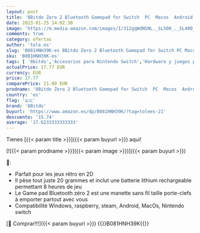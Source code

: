 ```yaml
---
layout: post
title: '8Bitdo Zero 2 Bluetooth Gamepad for Switch  PC  Macos  Android  Yellow Edition   Nintendo Switch//  [Importación inglesa]'
date: 2023-01-25 14:02:30
image: 'https://m.media-amazon.com/images/I/312gqWdNSNL._SL500_._SL400_.jpg'
comments: true
category: ofertas
author: 'tole.es'
slug: 'B081HNH39K-es 8Bitdo Zero 2 Bluetooth Gamepad for Switch PC Macos...'
sku: 'B081HNH39K-es'
tags: [ '8bitdo','Accesorios para Nintendo Switch','Hardware y juegos para Nintendo Switch','Mandos para Nintendo Switch','Videojuegos','android','🇪🇸', ]
actualPrice: 17.77 EUR
currency: EUR
price: 17.77
comparePrice: 21.09 EUR
prodname: '8Bitdo Zero 2 Bluetooth Gamepad for Switch  PC  Macos  Android  Yellow Edition   Nintendo Switch//  [Importación inglesa]'
country: 'es'
flag: '🇪🇸'
brand: '8Bitdo'
buyurl: 'https://www.amazon.es/dp/B081HNH39K/?tag=tolees-21'
descuento: '15.74'
average: '17.6233333333333'
---
```


Tienes [{{< param title >}}]({{< param buyurl >}}) aqui!

[![{{< param prodname >}}]({{< param image >}})]({{< param buyurl >}})

🔎:

- Parfait pour les jeux rétro en 2D
- Il pèse tout juste 20 grammes et inclut une batterie lithium rechargeable permettant 8 heures de jeu
- Le Game pad Bluetooth zéro 2 est une manette sans fil taille porte-clefs à emporter partout avec vous
- Compatibilité Windows, raspberry, steam, Android, MacOs, Nintendo switch

[🛒 Comprar!!!]({{< param buyurl >}})
{{<world>}}B081HNH39K{{</world>}}
